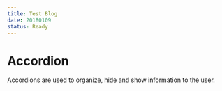 ```yaml
---
title: Test Blog
date: 20180109
status: Ready
---
```


# Accordion

Accordions are used to organize, hide and show information to the user.
